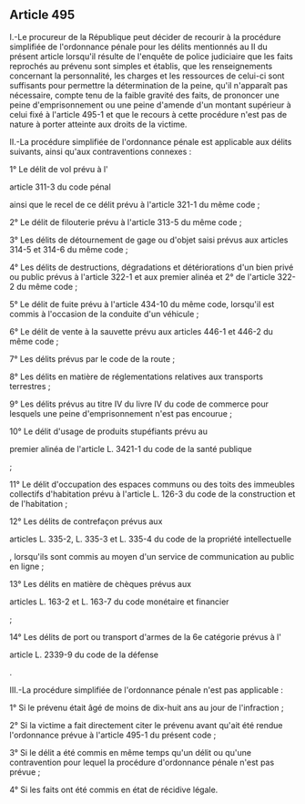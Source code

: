 Article 495
----
I.-Le procureur de la République peut décider de recourir à la procédure
simplifiée de l'ordonnance pénale pour les délits mentionnés au II du présent
article lorsqu'il résulte de l'enquête de police judiciaire que les faits
reprochés au prévenu sont simples et établis, que les renseignements concernant
la personnalité, les charges et les ressources de celui-ci sont suffisants pour
permettre la détermination de la peine, qu'il n'apparaît pas nécessaire, compte
tenu de la faible gravité des faits, de prononcer une peine d'emprisonnement ou
une peine d'amende d'un montant supérieur à celui fixé à l'article 495-1 et que
le recours à cette procédure n'est pas de nature à porter atteinte aux droits de
la victime.

II.-La procédure simplifiée de l'ordonnance pénale est applicable aux délits
suivants, ainsi qu'aux contraventions connexes :

1° Le délit de vol prévu à l'

article 311-3 du code pénal

ainsi que le recel de ce délit prévu à l'article 321-1 du même code ;

2° Le délit de filouterie prévu à l'article 313-5 du même code ;

3° Les délits de détournement de gage ou d'objet saisi prévus aux articles 314-5
et 314-6 du même code ;

4° Les délits de destructions, dégradations et détériorations d'un bien privé ou
public prévus à l'article 322-1 et aux premier alinéa et 2° de l'article 322-2
du même code ;

5° Le délit de fuite prévu à l'article 434-10 du même code, lorsqu'il est commis
à l'occasion de la conduite d'un véhicule ;

6° Le délit de vente à la sauvette prévu aux articles 446-1 et 446-2 du même
code ;

7° Les délits prévus par le code de la route ;

8° Les délits en matière de réglementations relatives aux transports terrestres
;

9° Les délits prévus au titre IV du livre IV du code de commerce pour lesquels
une peine d'emprisonnement n'est pas encourue ;

10° Le délit d'usage de produits stupéfiants prévu au

premier alinéa de l'article L. 3421-1 du code de la santé publique

;

11° Le délit d'occupation des espaces communs ou des toits des immeubles
collectifs d'habitation prévu à l'article L. 126-3 du code de la construction et
de l'habitation ;

12° Les délits de contrefaçon prévus aux

articles L. 335-2, L. 335-3 et L. 335-4 du code de la propriété intellectuelle

, lorsqu'ils sont commis au moyen d'un service de communication au public en
ligne ;

13° Les délits en matière de chèques prévus aux

articles L. 163-2 et L. 163-7 du code monétaire et financier

;

14° Les délits de port ou transport d'armes de la 6e catégorie prévus à l'

article L. 2339-9 du code de la défense

.

III.-La procédure simplifiée de l'ordonnance pénale n'est pas applicable :

1° Si le prévenu était âgé de moins de dix-huit ans au jour de l'infraction ;

2° Si la victime a fait directement citer le prévenu avant qu'ait été rendue
l'ordonnance prévue à l'article 495-1 du présent code ;

3° Si le délit a été commis en même temps qu'un délit ou qu'une contravention
pour lequel la procédure d'ordonnance pénale n'est pas prévue ;

4° Si les faits ont été commis en état de récidive légale.
